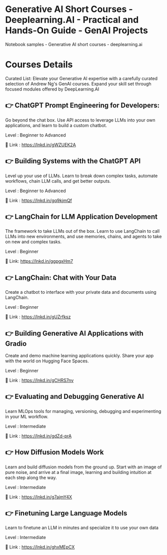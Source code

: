 # Generative AI Short Courses - Deeplearning.AI - Practical and Hands-On Guide - GenAI Projects
Notebook samples - Generative AI short courses - deeplearning.ai

# Courses Details
Curated List: Elevate your Generative AI expertise with a carefully curated selection of Andrew Ng's GenAI courses. Expand your skill set through focused modules offered by DeepLearning.AI

## 👉 ChatGPT Prompt Engineering for Developers:
Go beyond the chat box. Use API access to leverage LLMs into your own applications, and learn to build a custom chatbot.

Level : Beginner to Advanced

📌 Link : https://lnkd.in/gWZUEK2A

## 👉 Building Systems with the ChatGPT API
Level up your use of LLMs. Learn to break down complex tasks, automate workflows, chain LLM calls, and get better outputs.

Level : Beginner to Advanced

📌 Link : https://lnkd.in/gq9kjmQf

## 👉 LangChain for LLM Application Development
The framework to take LLMs out of the box. Learn to use LangChain to call LLMs into new environments, and use memories, chains, and agents to take on new and complex tasks.

Level : Beginner

📌 Link: https://lnkd.in/ggpgxHm7

## 👉 LangChain: Chat with Your Data
Create a chatbot to interface with your private data and documents using LangChain.

Level : Beginner

📌 Link : https://lnkd.in/gUZrfksz

## 👉 Building Generative AI Applications with Gradio
Create and demo machine learning applications quickly. Share your app with the world on Hugging Face Spaces.

Level : Beginner

📌 Link : https://lnkd.in/gCHRS7nv

## 👉 Evaluating and Debugging Generative AI

Learn MLOps tools for managing, versioning, debugging and experimenting in your ML workflow.

Level : Intermediate

📌 Link : https://lnkd.in/gdZd-prA

## 👉 How Diffusion Models Work
Learn and build diffusion models from the ground up. Start with an image of pure noise, and arrive at a final image, learning and building intuition at each step along the way.

Level : Intermediate

📌 Link : https://lnkd.in/g7ajmY4X

## 👉 Finetuning Large Language Models

Learn to finetune an LLM in minutes and specialize it to use your own data

Level : Intermediate

📌 Link : https://lnkd.in/ghxMEpCX
